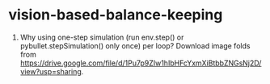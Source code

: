 # vision-based-balance-keeping

1. Why using one-step simulation (run env.step() or pybullet.stepSimulation() only once) per loop? Download image folds from https://drive.google.com/file/d/1Pu7p9ZIw1hIbHFcYxmXiBtbbZNGsNj2D/view?usp=sharing.
